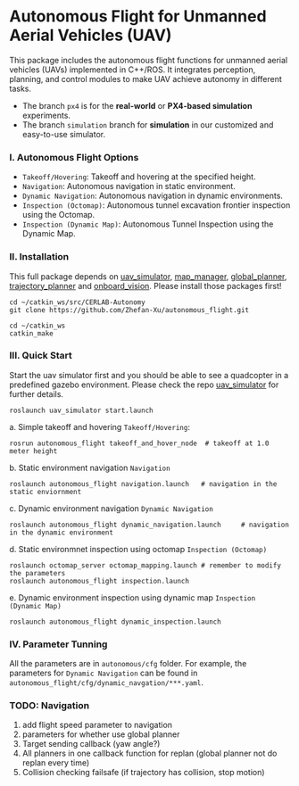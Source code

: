 # Autonomous Flight for Unmanned Aerial Vehicles (UAV)

This package includes the autonomous flight functions for unmanned aerial vehicles (UAVs) implemented in C++/ROS. It integrates perception, planning, and control modules to make UAV achieve autonomy in different tasks.

- The branch ```px4``` is for the **real-world** or **PX4-based simulation** experiments. 
- The branch ```simulation``` branch for **simulation** in our customized and easy-to-use simulator.


### I. Autonomous Flight Options
  - ```Takeoff/Hovering```: Takeoff and hovering at the specified height. 
  - ```Navigation```: Autonomous navigation in static environment.  
  - ```Dynamic Navigation```: Autonomous navigation in dynamic environments.
  - ```Inspection (Octomap)```: Autonomous tunnel excavation frontier inspection using the Octomap.
  - ```Inspection (Dynamic Map)```: Autonomous Tunnel Inspection using the Dynamic Map. 


### II. Installation
This full package depends on [uav_simulator](https://github.com/Zhefan-Xu/uav_simulator), [map_manager](https://github.com/Zhefan-Xu/map_manager), [global_planner](https://github.com/Zhefan-Xu/global_planner), [trajectory_planner](https://github.com/Zhefan-Xu/trajectory_planner) and [onboard_vision](https://github.com/Zhefan-Xu/onboard_vision). Please install those packages first!
```
cd ~/catkin_ws/src/CERLAB-Autonomy
git clone https://github.com/Zhefan-Xu/autonomous_flight.git

cd ~/catkin_ws
catkin_make
```

### III. Quick Start
Start the uav simulator first and you should be able to see a quadcopter in a predefined gazebo environment. Please check the repo [uav_simulator](https://github.com/Zhefan-Xu/uav_simulator) for further details.
```
roslaunch uav_simulator start.launch
```

a. Simple takeoff and hovering ```Takeoff/Hovering```:
```
rosrun autonomous_flight takeoff_and_hover_node  # takeoff at 1.0 meter height
```

b. Static environment navigation ```Navigation```
```
roslaunch autonomous_flight navigation.launch   # navigation in the static enviornment
```
c. Dynamic environment navigation ```Dynamic Navigation```
```
roslaunch autonomous_flight dynamic_navigation.launch     # navigation in the dynamic environment
```
d. Static environmnet inspection using octomap ```Inspection (Octomap)``` 
```
roslaunch octomap_server octomap_mapping.launch # remember to modify the parameters
roslaunch autonomous_flight inspection.launch
```

e. Dynamic environment inspection using dynamic map ```Inspection (Dynamic Map)```
```
roslaunch autonomous_flight dynamic_inspection.launch
```

### IV. Parameter Tunning
All the parameters are in ```autonomous/cfg``` folder. For example, the parameters for ```Dynamic Navigation``` can be found in ```autonomous_flight/cfg/dynamic_navgation/***.yaml```.


### TODO: Navigation
1. add flight speed parameter to navigation
2. parameters for whether use global planner
3. Target sending callback (yaw angle?)
4. All planners in one callback function for replan (global planner not do replan every time)
5. Collision checking failsafe (if trajectory has collision, stop motion)
